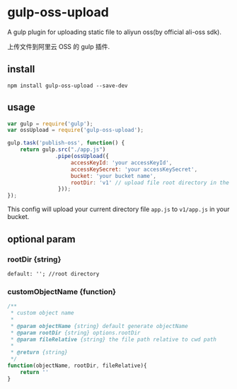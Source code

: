 # gulp-oss-upload

A gulp plugin for uploading static file to aliyun oss(by official ali-oss sdk).

上传文件到阿里云 OSS 的 gulp 插件.

## install
`npm install gulp-oss-upload --save-dev`

## usage
```javascript
var gulp = require('gulp');
var ossUpload = require('gulp-oss-upload');

gulp.task('publish-oss', function() {
	return gulp.src("./app.js")
		       .pipe(ossUpload({
                    accessKeyId: 'your accessKeyId',
                    accessKeySecret: 'your accessKeySecret',
                    bucket: 'your bucket name',
                    rootDir: 'v1' // upload file root directory in the bucket(optional)
		        }));
});
```

This config will upload your current directory file `app.js` to `v1/app.js` in your bucket.

## optional param

### rootDir {string}
`default: ''; //root directory`

### customObjectName {function}
```javascript
/**
 * custom object name
 * 
 * @param objectName {string} default generate objectName
 * @param rootDir {string} options.rootDir
 * @param fileRelative {string} the file path relative to cwd path
 *
 * @return {string}
 */
function(objectName, rootDir, fileRelative){
	return ''
}
```